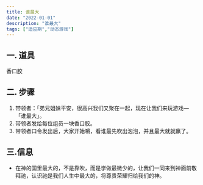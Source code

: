 ```yaml
---
title: 谁最大
date: "2022-01-01"
description: "谁最大"
tags: ["适应期","动态游戏"]
---
```

## 一. 道具
香口胶

## 二. 步骤
1. 带领者：「弟兄姐妹平安，很高兴我们又聚在一起，现在让我们来玩游戏—「谁最大」。
2. 带领者发给每位组员一块香口胶。
3. 带领者口令发出后，大家开始嚼，看谁最先吹出泡泡，并且最大就就赢了。
## 三.信息
- 在神的国里最大的，不是靠吹，而是学做最微少的，让我们一同来到神面前敬拜祂，认识祂是我们人生中最大的，将尊贵荣耀归给我们的神。